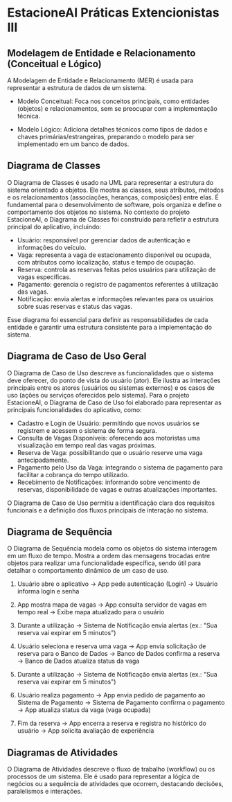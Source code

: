 # EstacioneAI Práticas Extencionistas III

## Modelagem de Entidade e Relacionamento (Conceitual e Lógico)
A Modelagem de Entidade e Relacionamento (MER) é usada para representar a estrutura de dados de um sistema.
- Modelo Conceitual: Foca nos conceitos principais, como entidades (objetos) e relacionamentos, sem se preocupar com a implementação técnica.

- Modelo Lógico: Adiciona detalhes técnicos como tipos de dados e chaves primárias/estrangeiras, preparando o modelo para ser implementado em um banco de dados.

## Diagrama de Classes
O Diagrama de Classes é usado na UML para representar a estrutura do sistema orientado a objetos.
Ele mostra as classes, seus atributos, métodos e os relacionamentos (associações, heranças, composições) entre elas.
É fundamental para o desenvolvimento de software, pois organiza e define o comportamento dos objetos no sistema.
No contexto do projeto EstacioneAI, o Diagrama de Classes foi construído para refletir a estrutura principal do aplicativo, incluindo:

- Usuário: responsável por gerenciar dados de autenticação e informações do veículo.
- Vaga: representa a vaga de estacionamento disponível ou ocupada, com atributos como localização, status e tempo de ocupação.
- Reserva: controla as reservas feitas pelos usuários para utilização de vagas específicas.
- Pagamento: gerencia o registro de pagamentos referentes à utilização das vagas.
- Notificação: envia alertas e informações relevantes para os usuários sobre suas reservas e status das vagas.

Esse diagrama foi essencial para definir as responsabilidades de cada entidade e garantir uma estrutura consistente para a implementação do sistema.

## Diagrama de Caso de Uso Geral
O Diagrama de Caso de Uso descreve as funcionalidades que o sistema deve oferecer, do ponto de vista do usuário (ator).
Ele ilustra as interações principais entre os atores (usuários ou sistemas externos) e os casos de uso (ações ou serviços oferecidos pelo sistema).
Para o projeto EstacioneAI, o Diagrama de Caso de Uso foi elaborado para representar as principais funcionalidades do aplicativo, como:

- Cadastro e Login de Usuário: permitindo que novos usuários se registrem e acessem o sistema de forma segura.
- Consulta de Vagas Disponíveis: oferecendo aos motoristas uma visualização em tempo real das vagas próximas.
- Reserva de Vaga: possibilitando que o usuário reserve uma vaga antecipadamente.
- Pagamento pelo Uso da Vaga: integrando o sistema de pagamento para facilitar a cobrança do tempo utilizado.
- Recebimento de Notificações: informando sobre vencimento de reservas, disponibilidade de vagas e outras atualizações importantes.

O Diagrama de Caso de Uso permitiu a identificação clara dos requisitos funcionais e a definição dos fluxos principais de interação no sistema.

## Diagrama de Sequência
O Diagrama de Sequência modela como os objetos do sistema interagem em um fluxo de tempo.
Mostra a ordem das mensagens trocadas entre objetos para realizar uma funcionalidade específica, sendo útil para detalhar o comportamento dinâmico de um caso de uso.

1. Usuário abre o aplicativo
→ App pede autenticação (Login)
→ Usuário informa login e senha

2. App mostra mapa de vagas
→ App consulta servidor de vagas em tempo real
→ Exibe mapa atualizado para o usuário

2. Durante a utilização
→ Sistema de Notificação envia alertas (ex.: "Sua reserva vai expirar em 5 minutos")

3. Usuário seleciona e reserva uma vaga
→ App envia solicitação de reserva para o Banco de Dados
→ Banco de Dados confirma a reserva
→ Banco de Dados atualiza status da vaga

4. Durante a utilização
→ Sistema de Notificação envia alertas (ex.: "Sua reserva vai expirar em 5 minutos")

5. Usuário realiza pagamento
→ App envia pedido de pagamento ao Sistema de Pagamento
→ Sistema de Pagamento confirma o pagamento
→ App atualiza status da vaga (vaga ocupada)

6. Fim da reserva
→ App encerra a reserva e registra no histórico do usuário
→ App solicita avaliação de experiência

## Diagramas de Atividades
O Diagrama de Atividades descreve o fluxo de trabalho (workflow) ou os processos de um sistema.
Ele é usado para representar a lógica de negócios ou a sequência de atividades que ocorrem, destacando decisões, paralelismos e interações.
